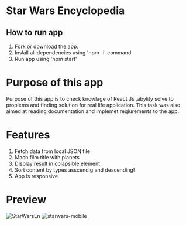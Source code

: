 #  Star Wars Encyclopedia

##  How to run app

1. Fork or download the app.
2. Inslall all dependencies using 'npm -i' command
3. Run app using 'npm start'

#  Purpose of this app

Purpose of this app is to check knowlage of React Js ,abylity solve to proplems
and finding solution for real life application. This task was also aimed at reading
documentation and implemet reqiurements to the app.

# Features 

1. Fetch data from local JSON file
2. Mach film title with planets 
3. Display  result in colapsible element
4. Sort content by types asscendig and descending!
5. App is responsive


#  Preview

![StarWarsEn](https://user-images.githubusercontent.com/78264646/168215305-03950503-cf00-4105-ad22-f7697b31be9f.PNG)
![starwars-mobile](https://user-images.githubusercontent.com/78264646/168215756-85860a9b-08a0-4ef8-9108-7a256e678478.PNG)
